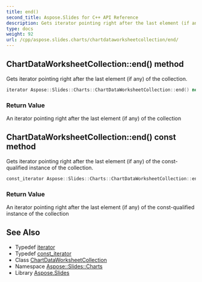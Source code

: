 ```yaml
---
title: end()
second_title: Aspose.Slides for C++ API Reference
description: Gets iterator pointing right after the last element (if any) of the collection.
type: docs
weight: 92
url: /cpp/aspose.slides.charts/chartdataworksheetcollection/end/
---
```

## ChartDataWorksheetCollection::end() method


Gets iterator pointing right after the last element (if any) of the collection.

```cpp
iterator Aspose::Slides::Charts::ChartDataWorksheetCollection::end() noexcept
```


### Return Value

An iterator pointing right after the last element (if any) of the collection

## ChartDataWorksheetCollection::end() const method


Gets iterator pointing right after the last element (if any) of the const-qualified instance of the collection.

```cpp
const_iterator Aspose::Slides::Charts::ChartDataWorksheetCollection::end() const noexcept
```


### Return Value

An iterator pointing right after the last element (if any) of the const-qualified instance of the collection

## See Also

* Typedef [iterator](./iterator/)
* Typedef [const_iterator](./const_iterator/)
* Class [ChartDataWorksheetCollection](./)
* Namespace [Aspose::Slides::Charts](../)
* Library [Aspose.Slides](../../)
